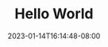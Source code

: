 ---
title: "Hello World"
date: 2023-01-14T16:14:48-08:00
draft: false
summary: 你好哇！
tags:
  - 测试
  - 你好
---